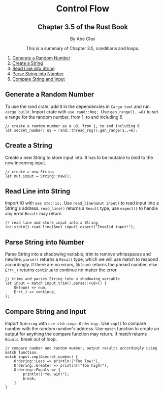 <div align="center">
<h1>Control Flow</h1>
<h2>Chapter 3.5 of the Rust Book</h2>
<p>By Abe Choi</p>
</div>

<p align="center">
This is a summary of Chapter 3.5, conditions and loops.
</p>

1.  [Generate a Random Number](#Generate-a-Random-Number)
2.  [Create a String](#Create-a-String)
3.  [Read Line into String](#Read-Line-into-String)
4.  [Parse String into Number](#Parse-String-into-Number)
5.  [Compare String and Input](#Compare-String-and-Input)


## Generate a Random Number

To use the rand crate, add it in the dependencies in `Cargo.toml` and run `cargo build`. Import crate with `use rand::Rng;`. Use `gen_range(1..=6)` to set a range for the random number, from 1, to and including 6.

```
// create a random number as a u8, from 1, to and including 6
let secret_number: u8 = rand::thread_rng().gen_range(1..=6); 
```
 
## Create a String

Create a new String to store input into. It has to be mutable to bind to the new incoming input.

```
// create a new String
let mut input = String::new();
```

## Read Line into String

Import IO with `use std::io;`. Use `read_line(&mut input)` to read input into a String's address. `read_line()` returns a `Result` type, use `expect()` to handle any error `Result` may return.

```
// read line and store input into a String
io::stdin().read_line(&mut input).expect("Invalid input!");
```

## Parse String into Number

Parse String into a shadowing variable, trim to remove whitespaces and newline. `parse()` returns a `Result` type, which we will use match to respond accordingly. If there are no errors, `Ok(num)` returns the parsed number, else `Err(_)` returns `continue` to continue no matter the error.

```
// trims and parses String into a shadowing variable
let input = match input.trim().parse::<u8>() {
    Ok(num) => num,
    Err(_) => continue,
};
```

## Compare String and Input

Import `Ordering` with `use std::cmp::Ordering;`. Use `cmp()` to compare number with the random number's address. Use `match` function to create an output for anything the compare function may return. If match returns `Equals`, break out of loop.

```
// compare number and random number, output results accordingly using match function.
match input.cmp(&secret_number) {
    Ordering::Less => println!("Too low!"),
    Ordering::Greater => println!("Too high!"),
    Ordering::Equals => {
        println!("You win!");
        break;
    }
}
```
